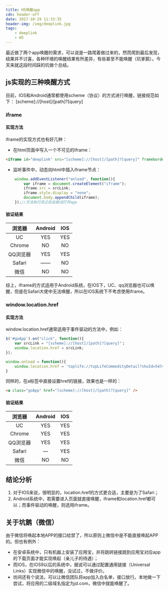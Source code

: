 ```yaml
---
title: H5唤醒app
cdn: header-off
date: 2017-10-29 11:33:35
header-img: /img/deeplink.jpg
tags:
	- deeplink
	- H5
---
```

最近做了两个app唤醒的需求，可以说是一路爬着做过来的，然而爬到最后发现，结果并不讨喜，各种环境的唤醒结果有所差异，有些甚至不能唤醒（坑爹鹅）。今天来就这段时间踩的坑做个总结。
## js实现的三种唤醒方式
目前，IOS和Android通常都使用scheme（协议）的方式进行唤醒，链接规范如下：
[scheme]://[host]/[path]?[query]
### iframe
#### 实现方法
iframe的实现方式也有好几种：
+ 在html页面中写入一个不可见的iframe：
``` html
<iframe id="deeplink" src="[scheme]://[host]/[path]?[query]" frameborder="0" scrolling="no" width="0%" style="display:none"></iframe>
```
+ 监听事件中，动态向html中插入iframe节点：
``` js
	window.addEventListener("onload", function(){
		var iframe = document.createElement("iframe");
		iframe.src = srcLink;
		iframe.style.display = "none";
		document.body.appendChild(iframe);
	});//方法执行完之后会尝试打开app
```
#### 验证结果
|   浏览器    |    Android   |  IOS  | 
|:----------:|:------------:|:----:|
|   UC       |   YES     |  YES  |
| Chrome     |  NO   |   NO  |
|   QQ浏览器  |  YES   |  YES    |
|  Safari   |   ——  |   NO |
|  微信    |   NO   |  NO   |

综上，iframe的方式适用于Android系统，在IOS下，UC、qq浏览器也可以唤醒，但是在Safari大佬中无法唤醒，所以在IOS系统下不考虑使用iframe。

### window.location.href
#### 实现方法
window.location.href通常适用于事件驱动的方法中，例如：
``` js
$('#goApp').on("click", function(){
	var srcLink = "[scheme]://[host]/[path]?[query]"；
	window.location.href = srcLink;	
});
```
``` js
window.onload = function(){
	window.location.href = 'toplife://topLifeCommodityDetail?skuId=5474432';
}
```
同样的，在a标签中直接设置href的链接，效果也是一样的：
``` html
<a class="goApp" href="[scheme]://[host]/[path]?[query]" />
```

#### 验证结果
|   浏览器    |    Android   |  IOS  | 
|:----------:|:------------:|:----:|
|   UC       |   YES     |  YES  |
| Chrome     |  YES   |   YES  |
|   QQ浏览器  |  YES   |  YES    |
|  Safari   |   —  |   YES |
|  微信    |   NO   |  NO   |

## 结论分析
1. 对于IOS来说，很明显的，location.href的方式更合适，主要是为了Safari；
2. Android系统中，若需要进入页面就直接唤醒，iframe和location.href都可以；而事件驱动的唤醒，则选用iframe。

## 关于坑鹅（微信）
由于微信将唤起本地APP的接口给禁了，所以原则上微信中是不能直接唤起APP的。但也有例外：
+ 在安卓系统中，只有机器上安装了应用宝，并将跳转链接跳到应用宝对应app的下载页面才能实现唤起（亲儿子的待遇）；
+ 而IOS，在IOS9以后的系统中，据说可以通过配置通用链接（Universal Links）实现微信中的唤醒，没试过，不做评价。
+ 坊间还有个说法，可以让微信团队将app加入白名单，接口放行。本地做一下尝试，将应用的二级域名指定为jd.com，微信中就能唤醒了。